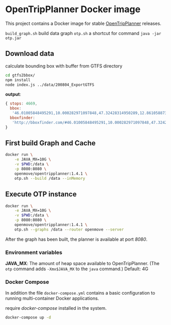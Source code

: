 OpenTripPlanner Docker image
============================

This project contains a Docker image for stable
[OpenTripPlanner](http://opentripplanner.org) releases.


```build_graph.sh``` build data graph
```otp.sh``` a shortcut for command `java -jar otp.jar`

## Download data

calculate bounding box with buffer from GTFS directory

```bash
cd gtfs2bbox/
npm install
node index.js ../data/200804_ExportGTFS
```

**output**:
```javascript
{ stops: 4669,
  bbox:
   '46.01005848495291,10.000282971097848,47.32428314950289,12.86105887382695',
  bboxfinder:
   'http://bboxfinder.com/#46.01005848495291,10.000282971097848,47.32428314950289,12.86105887382695'
}
```

## First build Graph and Cache

```bash
docker run \
	-e JAVA_MX=10G \
	-v $PWD:/data \
	-p 8080:8080 \
	openmove/opentripplanner:1.4.1 \
	otp.sh --build /data --inMemory
```

## Execute OTP instance

```bash
docker run \
	-e JAVA_MX=10G \
	-v $PWD:/data \
	-p 8080:8080 \
	openmove/opentripplanner:1.4.1 \
	otp.sh --graphs /data --router openmove --server
```

After the graph has been built, the planner is available at port *8080*.

### Environment variables

**JAVA_MX**: The amount of heap space available to OpenTripPlanner. (The `otp`
             command adds `-Xmx$JAVA_MX` to the `java` command.) Default: 4G

### Docker Compose

In addition the file `docker-compose.yml` contains a basic configuration 
to running multi-container Docker applications.

require *docker-compose* installed in the system.

```bash
docker-compose up -d 
```
